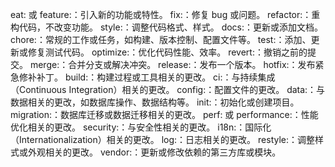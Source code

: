 eat: 或 feature:：引入新的功能或特性。
fix:：修复 bug 或问题。
refactor:：重构代码，不改变功能。
style:：调整代码格式、样式。
docs:：更新或添加文档。
chore:：常规的工作或任务，如构建、版本控制、配置文件等。
test:：添加、更新或修复测试代码。
optimize:：优化代码性能、效率。
revert:：撤销之前的提交。
merge:：合并分支或解决冲突。
release:：发布一个版本。
hotfix:：发布紧急修补补丁。
build:：构建过程或工具相关的更改。
ci:：与持续集成（Continuous Integration）相关的更改。
config:：配置文件的更改。
data:：与数据相关的更改，如数据库操作、数据结构等。
init:：初始化或创建项目。
migration:：数据库迁移或数据迁移相关的更改。
perf: 或 performance:：性能优化相关的更改。
security:：与安全性相关的更改。
i18n:：国际化（Internationalization）相关的更改。
log:：日志相关的更改。
restyle:：调整样式或外观相关的更改。
vendor:：更新或修改依赖的第三方库或模块。